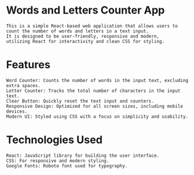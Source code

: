 # Words and Letters Counter App

    This is a simple React-based web application that allows users to 
    count the number of words and letters in a text input. 
    It is designed to be user-friendly, responsive and modern,
    utilizing React for interactivity and clean CSS for styling.
    
# Features

    Word Counter: Counts the number of words in the input text, excluding extra spaces.
    Letter Counter: Tracks the total number of characters in the input text.
    Clear Button: Quickly reset the text input and counters.
    Responsive Design: Optimized for all screen sizes, including mobile devices.
    Modern UI: Styled using CSS with a focus on simplicity and usability.

# Technologies Used

    React: JavaScript library for building the user interface.
    CSS: For responsive and modern styling.
    Google Fonts: Roboto font used for typography.

    

